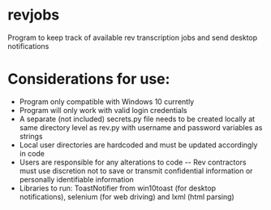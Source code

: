 # revjobs
Program to keep track of available rev transcription jobs and send desktop notifications

# Considerations for use:
  - Program only compatible with Windows 10 currently
  - Program will only work with valid login credentials
  - A separate (not included) secrets.py file needs to be created locally at same directory level as rev.py with username and password variables as strings
  - Local user directories are hardcoded and must be updated accordingly in code
  - Users are responsible for any alterations to code -- Rev contractors must use discretion not to save or transmit confidential information or personally identifiable information
  - Libraries to run: ToastNotifier from win10toast (for desktop notifications), selenium (for web driving) and lxml (html parsing)  
